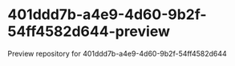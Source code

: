 # 401ddd7b-a4e9-4d60-9b2f-54ff4582d644-preview
Preview repository for 401ddd7b-a4e9-4d60-9b2f-54ff4582d644
